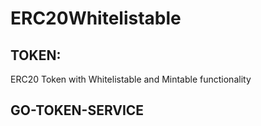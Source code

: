 # ERC20Whitelistable

## TOKEN:
ERC20 Token with Whitelistable and Mintable functionality

## GO-TOKEN-SERVICE

